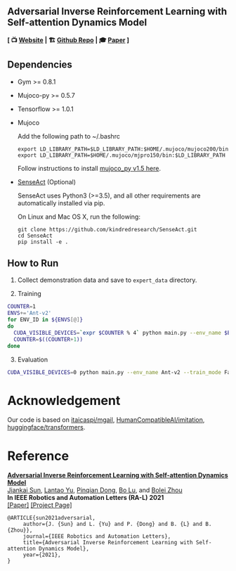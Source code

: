 ## Adversarial Inverse Reinforcement Learning with Self-attention Dynamics Model

**[  📺 [Website](https://decisionforce.github.io/MAIRL/) | 🏗 [Github Repo](https://github.com/decisionforce/MAIRL) | 🎓 [Paper](http://bzhou.ie.cuhk.edu.hk/robotics/MAIRL_draft.pdf) ]**

## Dependencies
* Gym >= 0.8.1
* Mujoco-py >= 0.5.7
* Tensorflow >= 1.0.1
* Mujoco

    Add the following path to ~/.bashrc
    ```
    export LD_LIBRARY_PATH=$LD_LIBRARY_PATH:$HOME/.mujoco/mujoco200/bin
    export LD_LIBRARY_PATH=$HOME/.mujoco/mjpro150/bin:$LD_LIBRARY_PATH
    ```
    Follow instructions to install [mujoco_py v1.5 here](https://github.com/openai/mujoco-py/tree/498b451a03fb61e5bdfcb6956d8d7c881b1098b5#install-mujoco).

* [SenseAct](https://github.com/kindredresearch/SenseAct) (Optional)

    SenseAct uses Python3 (>=3.5), and all other requirements are automatically installed via pip.
    
    On Linux and Mac OS X, run the following:
    ```
    git clone https://github.com/kindredresearch/SenseAct.git
    cd SenseAct
    pip install -e .
    ```

## How to Run
1. Collect demonstration data and save to `expert_data` directory.

2. Training

```bash
COUNTER=1
ENVS+='Ant-v2'
for ENV_ID in ${ENVS[@]}
do
  CUDA_VISIBLE_DEVICES=`expr $COUNTER % 4` python main.py --env_name $ENV_ID --alg mairlImit --obs_mode state &
  COUNTER=$((COUNTER+1))
done
```
3. Evaluation
```bash
CUDA_VISIBLE_DEVICES=0 python main.py --env_name Ant-v2 --train_mode False
```

# Acknowledgement
Our code is based on [itaicaspi/mgail](https://github.com/itaicaspi/mgail), [HumanCompatibleAI/imitation](https://github.com/HumanCompatibleAI/imitation), [huggingface/transformers](https://github.com/huggingface/transformers).

# Reference
**[Adversarial Inverse Reinforcement Learning with Self-attention Dynamics Model]()**
<br />
[Jiankai Sun](https://scholar.google.com.hk/citations?user=726MCb8AAAAJ&hl=en),
[Lantao Yu](https://scholar.google.com/citations?user=Ixg9n-EAAAAJ&hl=en), 
[Pinqian Dong](),
[Bo Lu](https://scholar.google.com/citations?user=ENPRTpcAAAAJ&hl=en), and
[Bolei Zhou](https://scholar.google.ca/citations?user=9D4aG8AAAAAJ&hl=en)
<br />
**In IEEE Robotics and Automation Letters (RA-L) 2021**
<br />
[[Paper]](http://bzhou.ie.cuhk.edu.hk/robotics/MAIRL_draft.pdf)
[[Project Page]](https://decisionforce.github.io/MAIRL/)

```
@ARTICLE{sun2021adversarial,
     author={J. {Sun} and L. {Yu} and P. {Dong} and B. {L} and B. {Zhou}},
     journal={IEEE Robotics and Automation Letters},
     title={Adversarial Inverse Reinforcement Learning with Self-attention Dynamics Model},
     year={2021},
}
```